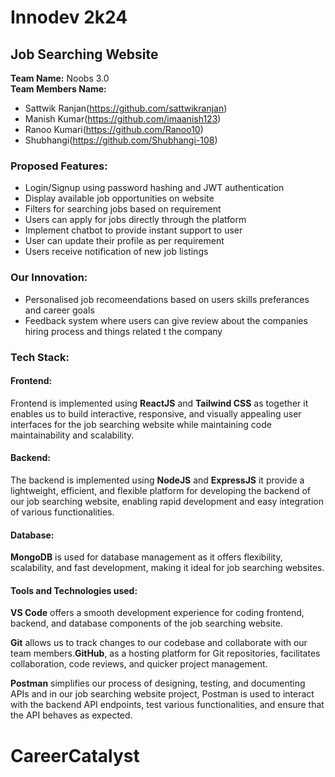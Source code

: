 # Innodev 2k24

## Job Searching Website

<b>Team Name:</b> Noobs 3.0<br>
<b>Team Members Name:</b>

- Sattwik Ranjan(https://github.com/sattwikranjan)
- Manish Kumar(https://github.com/imaanish123)
- Ranoo Kumari(https://github.com/Ranoo10)
- Shubhangi(https://github.com/Shubhangi-108)

### Proposed Features:

- Login/Signup using password hashing and JWT authentication<br>
- Display available job opportunities on website<br>
- Filters for searching jobs based on requirement<br>
- Users can apply for jobs directly through the platform<br>
- Implement chatbot to provide instant support to user<br>
- User can update their profile as per requirement<br>
- Users receive notification of new job listings<br>

### Our Innovation:

- Personalised job recomeendations based on users skills preferances and career goals<br>
- Feedback system where users can give review about the companies hiring process and things related t the company<br>

### Tech Stack:

#### Frontend:

Frontend is implemented using <b>ReactJS</b> and <b>Tailwind CSS</b> as together it enables us to build interactive, responsive, and visually appealing user interfaces for the job searching website while maintaining code maintainability and scalability.

#### Backend:

The backend is implemented using <b>NodeJS</b> and <b>ExpressJS</b> it provide a lightweight, efficient, and flexible platform for developing the backend of our job searching website, enabling rapid development and easy integration of various functionalities.

#### Database:

<b>MongoDB</b> is used for database management as it offers flexibility, scalability, and fast development, making it ideal for job searching websites.

#### Tools and Technologies used:

<b>VS Code</b> offers a smooth development experience for coding frontend, backend, and database components of the job searching website.

<b>Git</b> allows us to track changes to our codebase and collaborate with our team members.<b>GitHub</b>, as a hosting platform for Git repositories, facilitates collaboration, code reviews, and quicker project management.

<b>Postman</b> simplifies our process of designing, testing, and documenting APIs and in our job searching website project, Postman is used to interact with the backend API endpoints, test various functionalities, and ensure that the API behaves as expected.
# CareerCatalyst
